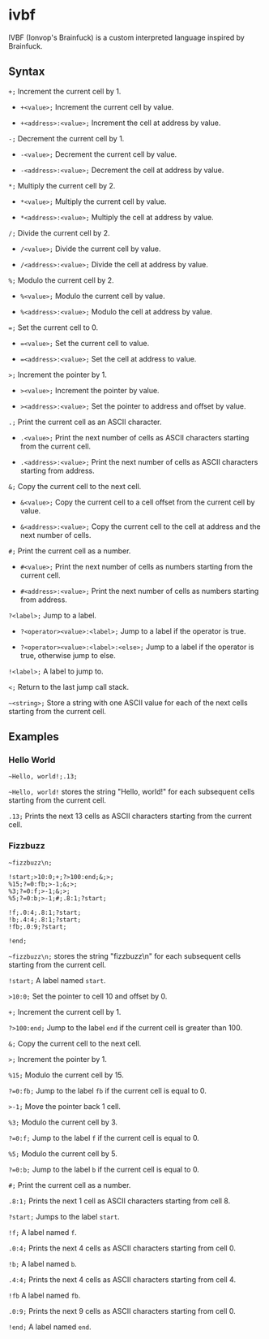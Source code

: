 # ivbf

IVBF (Ionvop's Brainfuck) is a custom interpreted language inspired by Brainfuck.

## Syntax

`+;` Increment the current cell by 1.

- `+<value>;` Increment the current cell by value.

- `+<address>:<value>;` Increment the cell at address by value.

`-;` Decrement the current cell by 1.

- `-<value>;` Decrement the current cell by value.

- `-<address>:<value>;` Decrement the cell at address by value.

`*;` Multiply the current cell by 2.

- `*<value>;` Multiply the current cell by value.

- `*<address>:<value>;` Multiply the cell at address by value.

`/;` Divide the current cell by 2.

- `/<value>;` Divide the current cell by value.

- `/<address>:<value>;` Divide the cell at address by value.

`%;` Modulo the current cell by 2.

- `%<value>;` Modulo the current cell by value.

- `%<address>:<value>;` Modulo the cell at address by value.

`=;` Set the current cell to 0.

- `=<value>;` Set the current cell to value.

- `=<address>:<value>;` Set the cell at address to value.

`>;` Increment the pointer by 1.

- `><value>;` Increment the pointer by value.

- `><address>:<value>;` Set the pointer to address and offset by value.

`.;` Print the current cell as an ASCII character.

- `.<value>;` Print the next number of cells as ASCII characters starting from the current cell.

- `.<address>:<value>;` Print the next number of cells as ASCII characters starting from address.

`&;` Copy the current cell to the next cell.

- `&<value>;` Copy the current cell to a cell offset from the current cell by value.

- `&<address>:<value>;` Copy the current cell to the cell at address and the next number of cells.

`#;` Print the current cell as a number.

- `#<value>;` Print the next number of cells as numbers starting from the current cell.

- `#<address>:<value>;` Print the next number of cells as numbers starting from address.

`?<label>;` Jump to a label.

- `?<operator><value>:<label>;` Jump to a label if the operator is true.

- `?<operator><value>:<label>:<else>;` Jump to a label if the operator is true, otherwise jump to else.

`!<label>;` A label to jump to.

`<;` Return to the last jump call stack.

`~<string>;` Store a string with one ASCII value for each of the next cells starting from the current cell.

## Examples

### Hello World

```
~Hello, world!;.13;
```

`~Hello, world!` stores the string "Hello, world!" for each subsequent cells starting from the current cell.

`.13;` Prints the next 13 cells as ASCII characters starting from the current cell.

### Fizzbuzz

```
~fizzbuzz\n;

!start;>10:0;+;?>100:end;&;>;
%15;?=0:fb;>-1;&;>;
%3;?=0:f;>-1;&;>;
%5;?=0:b;>-1;#;.8:1;?start;

!f;.0:4;.8:1;?start;
!b;.4:4;.8:1;?start;
!fb;.0:9;?start;

!end;
```

`~fizzbuzz\n;` stores the string "fizzbuzz\n" for each subsequent cells starting from the current cell.

`!start;` A label named `start`.

`>10:0;` Set the pointer to cell 10 and offset by 0.

`+;` Increment the current cell by 1.

`?>100:end;` Jump to the label `end` if the current cell is greater than 100.

`&;` Copy the current cell to the next cell.

`>;` Increment the pointer by 1.

`%15;` Modulo the current cell by 15.

`?=0:fb;` Jump to the label `fb` if the current cell is equal to 0.

`>-1;` Move the pointer back 1 cell.

`%3;` Modulo the current cell by 3.

`?=0:f;` Jump to the label `f` if the current cell is equal to 0.

`%5;` Modulo the current cell by 5.

`?=0:b;` Jump to the label `b` if the current cell is equal to 0.

`#;` Print the current cell as a number.

`.8:1;` Prints the next 1 cell as ASCII characters starting from cell 8.

`?start;` Jumps to the label `start`.

`!f;` A label named `f`.

`.0:4;` Prints the next 4 cells as ASCII characters starting from cell 0.

`!b;` A label named `b`.

`.4:4;` Prints the next 4 cells as ASCII characters starting from cell 4.

`!fb` A label named `fb`.

`.0:9;` Prints the next 9 cells as ASCII characters starting from cell 0.

`!end;` A label named `end`.